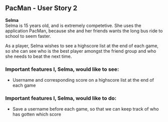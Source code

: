 ## PacMan - User Story 2
**Selma**
<br>
Selma is 15 years old, and is extremely competetive.
She uses the application PacMan, because she and her friends wants the long bus ride to school to seem faster. 

As a player, Selma wishes to see a highscore list at the end of each game, so she can see who is the best player amongst the friend group and who she needs to beat the next time. 

### Important features I, Selma, would like to see:
- Username and corresponding score on a highscore list at the end of each game

### Important features I, Selma, would like to do:
- Save a username before each game, so that we can keep track of who has gotten which score
